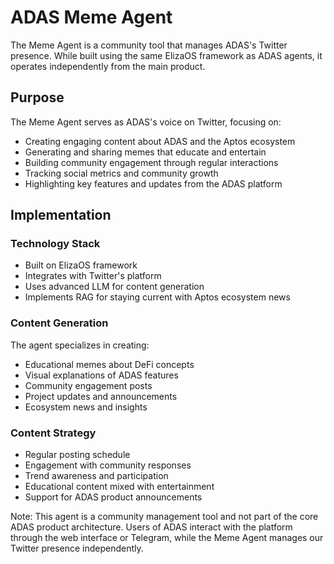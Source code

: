 # ADAS Meme Agent

The Meme Agent is a community tool that manages ADAS's Twitter presence. While built using the same ElizaOS framework as ADAS agents, it operates independently from the main product.

## Purpose

The Meme Agent serves as ADAS's voice on Twitter, focusing on:
- Creating engaging content about ADAS and the Aptos ecosystem
- Generating and sharing memes that educate and entertain
- Building community engagement through regular interactions
- Tracking social metrics and community growth
- Highlighting key features and updates from the ADAS platform

## Implementation

### Technology Stack
- Built on ElizaOS framework
- Integrates with Twitter's platform
- Uses advanced LLM for content generation
- Implements RAG for staying current with Aptos ecosystem news

### Content Generation
The agent specializes in creating:
- Educational memes about DeFi concepts
- Visual explanations of ADAS features
- Community engagement posts
- Project updates and announcements
- Ecosystem news and insights

### Content Strategy
- Regular posting schedule
- Engagement with community responses
- Trend awareness and participation
- Educational content mixed with entertainment
- Support for ADAS product announcements

Note: This agent is a community management tool and not part of the core ADAS product architecture. Users of ADAS interact with the platform through the web interface or Telegram, while the Meme Agent manages our Twitter presence independently. 